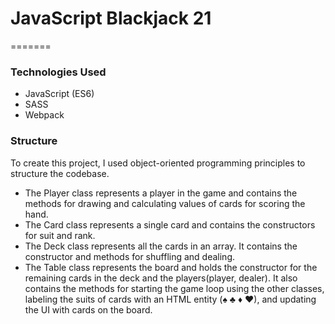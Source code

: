 # JavaScript Blackjack 21
=======
### Technologies Used 

* JavaScript (ES6)
* SASS
* Webpack

### Structure 

To create this project, I used object-oriented programming principles to structure the codebase. 

* The Player class represents a player in the game and contains the methods for drawing and calculating values of cards for scoring the hand.
* The Card class represents a single card and contains the constructors for suit and rank.
* The Deck class represents all the cards in an array. It contains the constructor and methods for shuffling and dealing.
* The Table class represents the board and holds the constructor for the remaining cards in the deck and the players(player, dealer). It also contains the methods for starting the game loop using the other classes, labeling the suits of cards with an HTML entity (&#9824; &#9827; &#9830; &#9829;), and updating the UI with cards on the board. 
